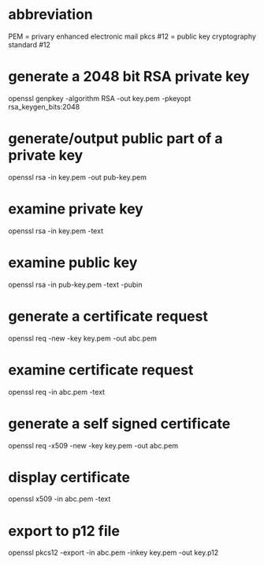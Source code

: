 # abbreviation
PEM = privary enhanced electronic mail
pkcs #12 = public key cryptography standard #12

# generate a 2048 bit RSA private key
openssl genpkey -algorithm RSA -out key.pem -pkeyopt rsa_keygen_bits:2048

# generate/output public part of a private key
openssl rsa  -in key.pem -out pub-key.pem

# examine private key
openssl rsa -in key.pem -text

# examine public key
openssl rsa -in pub-key.pem -text -pubin

# generate a certificate request
openssl req -new -key key.pem -out abc.pem

# examine certificate request
openssl req -in abc.pem -text

# generate a self signed certificate
openssl req -x509 -new -key key.pem -out abc.pem

# display certificate
openssl x509 -in abc.pem -text

# export to p12 file
openssl pkcs12 -export -in abc.pem -inkey key.pem -out key.p12

